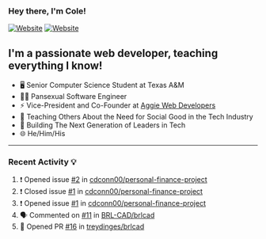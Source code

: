### Hey there, I'm Cole!

[![Website](https://img.shields.io/website?label=aggiedevelopers.com&style=for-the-badge&url=https%3A%2F%2Faggiedevelopers.com)](https://aggiedevelopers.com)
[![Website](https://img.shields.io/website?label=coledc.com&style=for-the-badge&url=https%3A%2F%2Fcoledc.com)](https://coledc.com)

## I'm a passionate web developer, teaching everything I know!

- 🖥️ Senior Computer Science Student at Texas A&M
- 🏳️‍🌈 Pansexual Software Engineer
- ⚡ Vice-President and Co-Founder at [Aggie Web Developers](https://www.aggiedevelopers.com)
- 💙 Teaching Others About the Need for Social Good in the Tech Industry
- 🚀 Building The Next Generation of Leaders in Tech
- 🌐 He/Him/His

---

### Recent Activity 💡

<!--START_SECTION:activity-->

1. ❗️ Opened issue [#2](https://github.com/cdconn00/personal-finance-project/issues/2) in [cdconn00/personal-finance-project](https://github.com/cdconn00/personal-finance-project)
2. ❗️ Closed issue [#1](https://github.com/cdconn00/personal-finance-project/issues/1) in [cdconn00/personal-finance-project](https://github.com/cdconn00/personal-finance-project)
3. ❗️ Opened issue [#1](https://github.com/cdconn00/personal-finance-project/issues/1) in [cdconn00/personal-finance-project](https://github.com/cdconn00/personal-finance-project)
4. 🗣 Commented on [#11](https://github.com/BRL-CAD/brlcad/issues/11) in [BRL-CAD/brlcad](https://github.com/BRL-CAD/brlcad)
5. 💪 Opened PR [#16](https://github.com/treydinges/brlcad/pull/16) in [treydinges/brlcad](https://github.com/treydinges/brlcad)
<!--END_SECTION:activity-->
